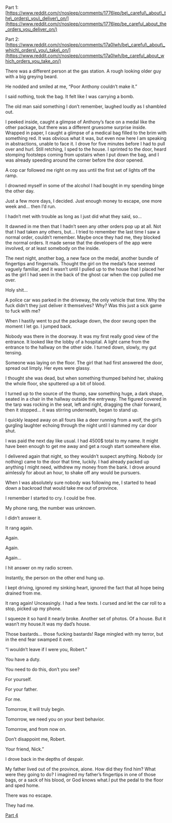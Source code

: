 Part 1: [https://www.reddit.com/r/nosleep/comments/1776lep/be\_careful\_about\_the\_orders\_you\_deliver\_on/](https://www.reddit.com/r/nosleep/comments/1776lep/be_careful_about_the_orders_you_deliver_on/)

Part 2: [https://www.reddit.com/r/nosleep/comments/17a0lwh/be\_careful\_about\_which\_orders\_you\_take\_on/](https://www.reddit.com/r/nosleep/comments/17a0lwh/be_careful_about_which_orders_you_take_on/)

There was a different person at the gas station. A rough looking older guy with a big greying beard.

He nodded and smiled at me, “Poor Anthony couldn’t make it.”

I said nothing, took the bag. It felt like I was carrying a bomb.

The old man said something I don’t remember, laughed loudly as I shambled out.

I peeked inside, caught a glimpse of Anthony’s face on a medal like the other package, but there was a different gruesome surprise inside. Wrapped in paper, I caught a glimpse of a medical bag filled to the brim with something red. It was obvious what it was, but even now here I am speaking in abstractions, unable to face it. I drove for five minutes before I had to pull over and hurl. Still retching, I sped to the house. I sprinted to the door, heard stomping footsteps coming from upstairs when I put down the bag, and I was already speeding around the corner before the door opened.

A cop car followed me right on my ass until the first set of lights off the ramp.

I drowned myself in some of the alcohol I had bought in my spending binge the other day.

Just a few more days, I decided. Just enough money to escape, one more week and... then I’d run.

I hadn’t met with trouble as long as I just did what they said, so...

It dawned in me then that I hadn’t seen any other orders pop up at all. Not that I had taken any others, but... I tried to remember the last time I saw a normal order, couldn’t remember. Maybe once they had me, they blocked the normal orders. It made sense that the developers of the app were involved, or at least somebody on the inside.

The next night, another bag, a new face on the medal, another bundle of fingertips and fingernails.  Thought the girl on the medal’s face seemed vaguely familiar, and it wasn’t until I pulled up to the house that I placed her as the girl I had seen in the back of the ghost car when the cop pulled me over.

Holy shit...

A police car was parked in the driveway, the only vehicle that time. Why the fuck didn’t they just deliver it themselves? Why? Was this just a sick game to fuck with me?

When I hastily went to put the package down, the door swung open the moment I let go. I jumped back.

Nobody was there in the doorway. It was my first really good view of the entrance. It looked like the lobby of a hospital. A light came from the entrance to the hallway on the other side. I turned down, slowly, my gut tensing.

Someone was laying on the floor. The girl that had first answered the door, spread out limply. Her eyes were glassy.

I thought she was dead, but when something thumped behind her, shaking the whole floor, she sputtered up a bit of blood.

I turned up to the source of the thump, saw something huge, a dark shape, seated in a chair in the hallway outside the entryway. The figured covered in the tarp was rocking in the seat, left and right, dragging the chair forward, then it stopped... it was stirring underneath, began to stand up.

I quickly leaped away on all fours like a deer running from a wolf, the girl’s gurgling laughter echoing through the night until I slammed my car door shut.

I was paid the next day like usual. I had 4500$ total to my name. It might have been enough to get me away and get a rough start somewhere else.

I delivered again that night, so they wouldn’t suspect anything. Nobody (or nothing) came to the door that time, luckily. I had already packed up anything I might need, withdrew my money from the bank. I drove around aimlessly for about an hour, to shake off any would be pursuers.

When I was absolutely sure nobody was following me, I started to head down a backroad that would take me out of province.

I remember I started to cry. I could be free.

My phone rang, the number was unknown.

I didn’t answer it.

It rang again.

Again.

Again.

Again...

I hit answer on my radio screen.

Instantly, the person on the other end hung up.

I kept driving, ignored my sinking heart, ignored the fact that all hope being drained from me.

It rang again! Unceasingly. I had a few texts. I cursed and let the car roll to a stop, picked up my phone.

I squeeze it so hard it nearly broke. Another set of photos. Of a house. But it wasn’t my house.It was my dad’s house.

Those bastards... those fucking bastards! Rage mingled with my terror, but in the end fear swamped it over.

“I wouldn’t leave if I were you, Robert.”

You have a duty.

You need to do this, don’t you see?

For yourself.

For your father.

For me.

Tomorrow, it will truly begin.

Tomorrow, we need you on your best behavior.

Tomorrow, and from now on.

Don’t disappoint me, Robert.

Your friend, Nick.”

I drove back in the depths of despair.

My father lived out of the province, alone. How did they find him? What were they going to do? I imagined my father’s fingertips in one of those bags, or a sack of his blood, or God knows what.I put the pedal to the floor and sped home.

There was no escape.

They had me.

[Part 4](https://www.reddit.com/r/nosleep/comments/17bybo2/be_careful_about_which_orders_you_take_on/)